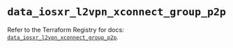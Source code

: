 # `data_iosxr_l2vpn_xconnect_group_p2p`

Refer to the Terraform Registry for docs: [`data_iosxr_l2vpn_xconnect_group_p2p`](https://registry.terraform.io/providers/ciscodevnet/iosxr/0.6.0/docs/data-sources/l2vpn_xconnect_group_p2p).
